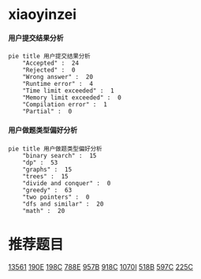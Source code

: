 # xiaoyinzei

<!-- tabs:start -->



#### **用户提交结果分析**

```mermaid
pie title 用户提交结果分析
    "Accepted" :  24
    "Rejected" :  0
    "Wrong answer" :  20
    "Runtime error" :  4
    "Time limit exceeded" :  1
    "Memory limit exceeded" :  0
    "Compilation error" :  1
    "Partial" :  0
```

#### **用户做题类型偏好分析**

```mermaid
pie title 用户做题类型偏好分析
    "binary search" :  15
    "dp" :  53
    "graphs" :  15
    "trees" :  15
    "divide and conquer" :  0
    "greedy" :  63
    "two pointers" :  0
    "dfs and similar" :  20
    "math" :  20
```



<!-- tabs:end -->
# 推荐题目
[13561](https://codeforces.com/contest/1356/problem/1)
[190E](https://codeforces.com/contest/190/problem/E)
[198C](https://codeforces.com/contest/198/problem/C)
[788E](https://codeforces.com/contest/788/problem/E)
[957B](https://codeforces.com/contest/957/problem/B)
[918C](https://codeforces.com/contest/918/problem/C)
[1070I](https://codeforces.com/contest/1070/problem/I)
[518B](https://codeforces.com/contest/518/problem/B)
[597C](https://codeforces.com/contest/597/problem/C)
[225C](https://codeforces.com/contest/225/problem/C)
